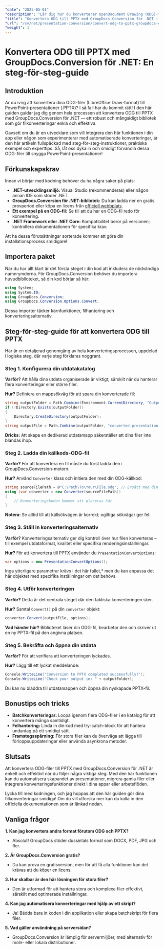 ```yaml
---
"date": "2025-05-01"
"description": "Lär dig hur du konverterar OpenDocument Drawing (ODG)-filer till PowerPoint-presentationer (PPTX) med GroupDocs.Conversion för .NET. Följ den här steg-för-steg-guiden för att automatisera dokumentarbetsflöden effektivt."
"title": "Konvertera ODG till PPTX med GroupDocs.Conversion för .NET – en steg-för-steg-guide"
"url": "/sv/net/presentation-conversion/convert-odg-to-pptx-groupdocs-conversion-net/"
"weight": 1
---
```


# Konvertera ODG till PPTX med GroupDocs.Conversion för .NET: En steg-för-steg-guide

## Introduktion

Är du ivrig att konvertera dina ODG-filer (LibreOffice Draw-format) till PowerPoint-presentationer (.PPTX)? I så fall har du kommit rätt! I den här guiden guidar jag dig genom hela processen att konvertera ODG till PPTX med GroupDocs.Conversion för .NET — ett robust och mångsidigt bibliotek som gör filkonverteringar enkla och effektiva.

Oavsett om du är en utvecklare som vill integrera den här funktionen i din app eller någon som experimenterar med automatiserade konverteringar, är den här artikeln fullspäckad med steg-för-steg-instruktioner, praktiska exempel och experttips. Så, låt oss dyka in och smidigt förvandla dessa ODG-filer till snygga PowerPoint-presentationer!


## Förkunskapskrav

Innan vi börjar med kodning behöver du ha några saker på plats:

- **.NET-utvecklingsmiljö:** Visual Studio (rekommenderas) eller någon annan IDE som stöder .NET.
- **GroupDocs.Conversion för .NET-bibliotek:** Du kan ladda ner en gratis provperiod eller köpa en licens från [officiell webbplats](https://releases.groupdocs.com/conversion/net/).
- **Ett exempel på en ODG-fil:** Se till att du har en ODG-fil redo för konvertering.
- **.NET Framework eller .NET Core:** Kompatibilitet beror på versionen; kontrollera dokumentationen för specifika krav.

Att ha dessa förutsättningar sorterade kommer att göra din installationsprocess smidigare!


## Importera paket

När du har allt klart är det första steget i din kod att inkludera de nödvändiga namnrymderna. För GroupDocs.Conversion behöver du importera huvudbiblioteket, så din kod börjar så här:

```csharp
using System;
using System.IO;
using GroupDocs.Conversion;
using GroupDocs.Conversion.Options.Convert;
```
Dessa importer täcker kärnfunktioner, filhantering och konverteringsalternativ.


## Steg-för-steg-guide för att konvertera ODG till PPTX

Här är en detaljerad genomgång av hela konverteringsprocessen, uppdelad i logiska steg, där varje steg förklaras noggrant.


### Steg 1. Konfigurera din utdatakatalog

**Varför?** Att hålla dina utdata organiserade är viktigt, särskilt när du hanterar flera konverteringar eller större filer.

**Hur?** Definiera en mappsökväg för att spara din konverterade fil:

```csharp
string outputFolder = Path.Combine(Environment.CurrentDirectory, "Output");
if (!Directory.Exists(outputFolder))
{
    Directory.CreateDirectory(outputFolder);
}
string outputFile = Path.Combine(outputFolder, "converted-presentation.pptx");
```
**Dricks:** Att skapa en dedikerad utdatamapp säkerställer att dina filer inte blandas ihop.


### Steg 2. Ladda din källkods-ODG-fil

**Varför?** För att konvertera en fil måste du först ladda den i GroupDocs.Conversion-motorn.

**Hur?** Använd `Converter` klass och initiera den med din ODG-källkod:

```csharp
string sourceFilePath = @"C:\Path\To\Your\File.odg"; // Ersätt med din filsökväg
using (var converter = new Converter(sourceFilePath))
{
    // Konverteringskoden kommer att placeras här
}
```
**Notera:** Se alltid till att källsökvägen är korrekt; ogiltiga sökvägar ger fel.


### Steg 3. Ställ in konverteringsalternativ

**Varför?** Konverteringsalternativ ger dig kontroll över hur filen konverteras – till exempel utdataformat, kvalitet eller specifika renderingsinställningar.

**Hur?** För att konvertera till PPTX använder du `PresentationConvertOptions`:

```csharp
var options = new PresentationConvertOptions();
```

Inga ytterligare parametrar krävs i det här fallet,* men du kan anpassa det här objektet med specifika inställningar om det behövs.


### Steg 4. Utför konverteringen

**Varför?** Detta är det centrala steget där den faktiska konverteringen sker.

**Hur?** Samtal `Convert()` på din `converter` objekt:

```csharp
converter.Convert(outputFile, options);
```

**Vad händer här?** Biblioteket läser din ODG-fil, bearbetar den och skriver ut en ny PPTX-fil på den angivna platsen.


### Steg 5. Bekräfta och öppna din utdata

**Varför?** För att verifiera att konverteringen lyckades.

**Hur?** Lägg till ett lyckat meddelande:

```csharp
Console.WriteLine("Conversion to PPTX completed successfully!");
Console.WriteLine("Check your output in: " + outputFolder);
```

Du kan nu bläddra till utdatamappen och öppna din nyskapade PPTX-fil.


## Bonustips och tricks

- **Batchkonverteringar:** Loopa igenom flera ODG-filer i en katalog för att konvertera många samtidigt.
- **Felhantering:** Linda in din kod med try-catch-block för att hantera undantag på ett smidigt sätt.
- **Framstegsspårning:** För stora filer kan du överväga att lägga till förloppsuppdateringar eller använda asynkrona metoder.


## Slutsats

Att konvertera ODG-filer till PPTX med GroupDocs.Conversion för .NET är enkelt och effektivt när du följer några viktiga steg. Med den här funktionen kan du automatisera skapandet av presentationer, migrera gamla filer eller integrera konverteringsfunktioner direkt i dina appar eller arbetsflöden.

Lycka till med kodningen, och jag hoppas att den här guiden gör dina filkonverteringar smidiga! Om du vill utforska mer kan du kolla in den officiella dokumentationen som är länkad nedan.


## Vanliga frågor

**1. Kan jag konvertera andra format förutom ODG och PPTX?**  
- Absolut! GroupDocs stöder dussintals format som DOCX, PDF, JPG och fler.

**2. Är GroupDocs.Conversion gratis?**  
- Du kan prova en gratisversion, men för att få alla funktioner kan det krävas att du köper en licens.

**3. Hur skalbar är den här lösningen för stora filer?**  
- Den är utformad för att hantera stora och komplexa filer effektivt, särskilt med optimerade inställningar.

**4. Kan jag automatisera konverteringar med hjälp av ett skript?**  
- Ja! Bädda bara in koden i din applikation eller skapa batchskript för flera filer.

**5. Vad gäller användning på serversidan?**  
- GroupDocs.Conversion är lämplig för servermiljöer, med alternativ för moln- eller lokala distributioner.